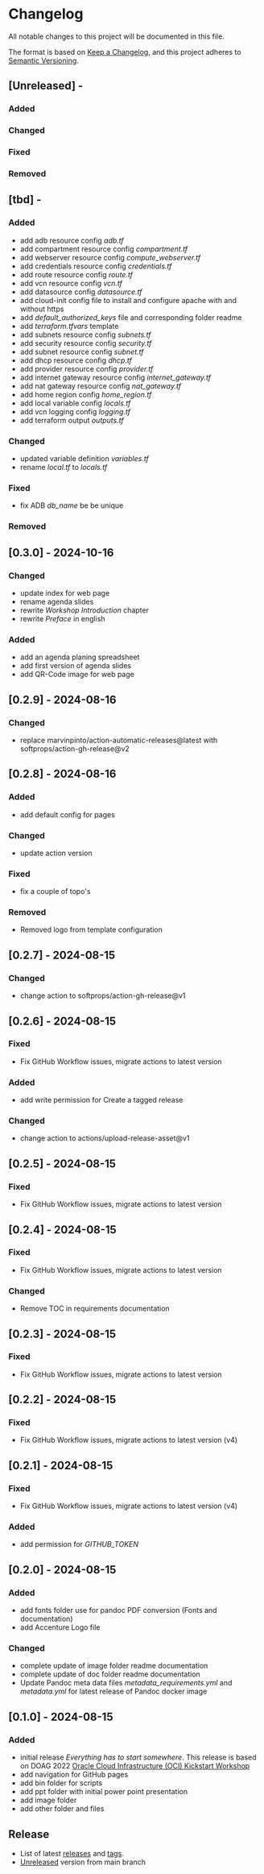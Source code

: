 # Changelog
<!-- markdownlint-disable MD013 -->
<!-- markdownlint-configure-file { "MD024":{"allow_different_nesting": true }} -->
All notable changes to this project will be documented in this file.

The format is based on [Keep a Changelog](https://keepachangelog.com/en/1.0.0/),
and this project adheres to [Semantic Versioning](https://semver.org/spec/v2.0.0.html).

## [Unreleased] -

### Added

### Changed

### Fixed

### Removed

## [tbd] -

### Added

- add adb resource config *adb.tf*
- add compartment resource config *compartment.tf*
- add webserver resource config *compute_webserver.tf*
- add credentials resource config *credentials.tf*
- add route resource config *route.tf*
- add vcn resource config *vcn.tf*
- add datasource config *datasource.tf*
- add cloud-init config file to install and configure apache with and without https
- add *default_authorized_keys* file and corresponding folder readme
- add *terraform.tfvars* template
- add subnets resource config *subnets.tf*
- add security resource config *security.tf*
- add subnet resource config *subnet.tf*
- add dhcp resource config *dhcp.tf*
- add provider resource config *provider.tf*
- add internet gateway resource config *internet_gateway.tf*
- add nat gateway resource config *nat_gateway.tf*
- add home region config *home_region.tf*
- add local variable config *locals.tf*
- add vcn logging config *logging.tf*
- add terraform output *outputs.tf*

### Changed

- updated variable definition *variables.tf*
- rename *local.tf* to *locals.tf*

### Fixed

- fix ADB *db_name* be be unique

### Removed

## [0.3.0] - 2024-10-16
  
### Changed

- update index for web page
- rename agenda slides
- rewrite *Workshop Introduction* chapter
- rewrite *Preface* in english

### Added

- add an agenda planing spreadsheet
- add first version of agenda slides
- add QR-Code image for web page
  
## [0.2.9] - 2024-08-16
  
### Changed

- replace marvinpinto/action-automatic-releases@latest with softprops/action-gh-release@v2

## [0.2.8] - 2024-08-16

### Added

- add default config for pages
  
### Changed

- update action version
  
### Fixed

- fix a couple of topo's
  
### Removed

- Removed logo from template configuration

## [0.2.7] - 2024-08-15

### Changed

- change action to softprops/action-gh-release@v1
  
## [0.2.6] - 2024-08-15

### Fixed

- Fix GitHub Workflow issues, migrate actions to latest version
  
### Added

- add write permission for Create a tagged release

### Changed

- change action to actions/upload-release-asset@v1

## [0.2.5] - 2024-08-15

### Fixed

- Fix GitHub Workflow issues, migrate actions to latest version

## [0.2.4] - 2024-08-15

### Fixed

- Fix GitHub Workflow issues, migrate actions to latest version

### Changed

- Remove TOC in requirements documentation

## [0.2.3] - 2024-08-15

### Fixed

- Fix GitHub Workflow issues, migrate actions to latest version

## [0.2.2] - 2024-08-15

### Fixed

- Fix GitHub Workflow issues, migrate actions to latest version (v4)
  
## [0.2.1] - 2024-08-15

### Fixed

- Fix GitHub Workflow issues, migrate actions to latest version (v4)

### Added

- add permission for *GITHUB_TOKEN*

## [0.2.0] - 2024-08-15

### Added

- add fonts folder use for pandoc PDF conversion (Fonts and documentation)
- add Accenture Logo file

### Changed

- complete update of image folder readme documentation
- complete update of doc folder readme documentation
- Update Pandoc meta data files *metadata_requirements.yml* and *metadata.yml*
  for latest release of Pandoc docker image

## [0.1.0] - 2024-08-15

### Added

- initial release *Everything has to start somewhere*. This release is based on
  DOAG 2022 [Oracle Cloud Infrastructure (OCI) Kickstart Workshop](https://github.com/oehrlis/doag2022)
- add navigation for GitHub pages
- add bin folder for scripts
- add ppt folder with initial power point presentation
- add image folder
- add other folder and files

## Release

- List of latest [releases](https://github.com/oehrlis/oci-sec-ws/releases) and [tags](https://github.com/oehrlis/oci-sec-ws/tags).
- [Unreleased](https://github.com/oehrlis/oci-sec-ws) version from main branch
